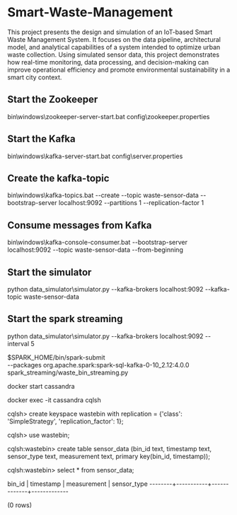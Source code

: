 # Smart-Waste-Management

This project presents the design and simulation of an IoT-based Smart Waste Management System. It focuses on the data pipeline, architectural model, and analytical capabilities of a system intended to optimize urban waste collection. Using simulated sensor data, this project demonstrates how real-time monitoring, data processing, and decision-making can improve operational efficiency and promote environmental sustainability in a smart city context.

## Start the Zookeeper
bin\windows\zookeeper-server-start.bat config\zookeeper.properties

## Start the Kafka
bin\windows\kafka-server-start.bat config\server.properties

## Create the kafka-topic 
bin\windows\kafka-topics.bat --create --topic waste-sensor-data --bootstrap-server localhost:9092 --partitions 1 --replication-factor 1

## Consume messages from Kafka
bin\windows\kafka-console-consumer.bat --bootstrap-server localhost:9092 --topic waste-sensor-data --from-beginning

## Start the simulator
python data_simulator\simulator.py --kafka-brokers localhost:9092 --kafka-topic waste-sensor-data

## Start the spark streaming 
python data_simulator\simulator.py --kafka-brokers localhost:9092 --interval 5

$SPARK_HOME/bin/spark-submit \
  --packages org.apache.spark:spark-sql-kafka-0-10_2.12:4.0.0 \
  spark_streaming/waste_bin_streaming.py

docker start cassandra

docker exec -it cassandra cqlsh

cqlsh> create keyspace wastebin with replication = {'class': 'SimpleStrategy', 'replication_factor': 1};

cqlsh> use wastebin;

cqlsh:wastebin> create table sensor_data (bin_id text, timestamp text, sensor_type text, measurement text, primary key(bin_id, timestamp));

cqlsh:wastebin> select * from sensor_data;

 bin_id | timestamp | measurement | sensor_type
--------+-----------+-------------+-------------

(0 rows)
